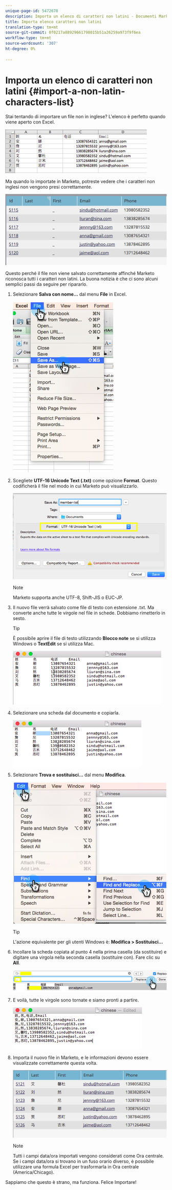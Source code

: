```yaml
---
unique-page-id: 5472678
description: Importa un elenco di caratteri non latini - Documenti Marketo - Documentazione prodotto
title: Importa elenco caratteri non latini
translation-type: tm+mt
source-git-commit: 0f0217a88929661798015b51a26259a973f9f6ea
workflow-type: tm+mt
source-wordcount: '307'
ht-degree: 0%

---
```



# Importa un elenco di caratteri non latini {#import-a-non-latin-characters-list}

Stai tentando di importare un file non in inglese? L&#39;elenco è perfetto quando viene aperto con Excel.

![](assets/image2015-2-10-9-3a34-3a57.png)

Ma quando lo importate in Marketo, potreste vedere che i caratteri non inglesi non vengono presi correttamente.

![](assets/image2015-2-10-9-3a35-3a49.png)

Questo perché il file non viene salvato correttamente affinché Marketo riconosca tutti i caratteri non latini. La buona notizia è che ci sono alcuni semplici passi da seguire per ripararlo.

1. Selezionare **Salva con nome...** dal menu **File** in Excel.

   ![](assets/image2015-2-10-9-3a46-3a44.png)

1. Scegliete **UTF-16 Unicode Text (.txt)** come opzione **Format**. Questo codificherà il file nel modo in cui Marketo può visualizzarlo.

   ![](assets/image2015-2-10-9-3a48-3a7.png)

   >[!NOTE]
   >
   >Marketo supporta anche UTF-8, Shift-JIS o EUC-JP.

1. Il nuovo file verrà salvato come file di testo con estensione .txt. Ma converte anche tutte le virgole nel file in schede. Dobbiamo rimetterlo in sesto.

   >[!TIP]
   >
   >È possibile aprire il file di testo utilizzando **Blocco note** se si utilizza Windows o **TextEdit** se si utilizza Mac.

   ![](assets/image2015-2-10-9-3a51-3a41.png)

1. Selezionare una scheda dal documento e copiarla.

   ![](assets/image2015-2-10-9-3a55-3a53.png)

1. Selezionare **Trova e sostituisci...** dal menu **Modifica**.

   ![](assets/image2015-2-10-9-3a59-3a8.png)

   >[!TIP]
   >
   >L&#39;azione equivalente per gli utenti Windows è: **Modifica > Sostituisci...**

1. Incollare la scheda copiata al punto 4 nella prima casella (da sostituire) e digitare una virgola nella seconda casella (sostituire con). Fare clic su **All**.

   ![](assets/image2015-2-10-10-3a8-3a53.png)

1. E voilà, tutte le virgole sono tornate e siamo pronti a partire.

   ![](assets/image2015-2-10-10-3a14-3a45.png)

1. Importa il nuovo file in Marketo, e le informazioni devono essere visualizzate correttamente questa volta.

   ![](assets/image2015-2-10-10-3a16-3a9.png)

   >[!NOTE]
   >
   >Tutti i campi data/ora importati vengono considerati come Ora centrale. Se i campi data/ora si trovano in un fuso orario diverso, è possibile utilizzare una formula Excel per trasformarla in Ora centrale (America/Chicago).

Sappiamo che questo è strano, ma funziona. Felice Importare!
